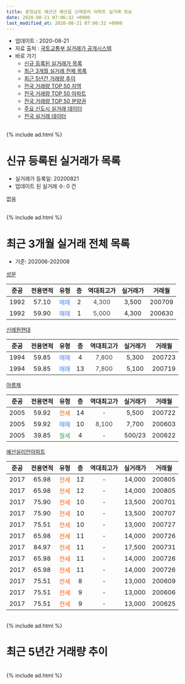 ```yaml
---
title: 충청남도 예산군 예산읍 신례원리 아파트 실거래 정보
date: 2020-08-21 07:06:32 +0900
last_modified_at: 2020-08-21 07:06:32 +0900
---
```


* 업데이트 : 2020-08-21
* 자료 출처 : [국토교통부 실거래가 공개시스템](http://rt.molit.go.kr)
* 바로 가기
    * [신규 등록된 실거래가 목록](#신규-등록된-실거래가-목록)
    * [최근 3개월 실거래 전체 목록](#최근-3개월-실거래-전체-목록)
    * [최근 5년간 거래량 추이](#최근-5년간-거래량-추이)
    * [전국 거래량 TOP 50 지역](https://inasie.github.io/apt-trade-info/최근-3개월-전국에서-가장-거래가-많이-발생한-지역)
    * [전국 거래량 TOP 50 아파트](https://inasie.github.io/apt-trade-info/최근-3개월-전국에서-가장-거래가-많이-발생한-아파트)
    * [전국 거래량 TOP 50 분양권](https://inasie.github.io/apt-trade-info/최근-3개월-전국에서-가장-거래가-많이-발생한-분양권)
    * [주요 신도시 실거래 데이터](https://inasie.github.io/apt-trade-info/주요-신도시)
    * [전국 실거래 데이터](https://inasie.github.io/apt-trade-info/전국)
<br>
{% include ad.html %}
<br>

# 신규 등록된 실거래가 목록
* 실거래가 등록일: 20200821
* 업데이트 된 실거래 수: 0 건

없음

<br>
{% include ad.html %}
<br>

# 최근 3개월 실거래 전체 목록
* 기준: 202006-202008


[성문](https://search.naver.com/search.naver?query=%EC%B6%A9%EC%B2%AD%EB%82%A8%EB%8F%84+%EC%98%88%EC%82%B0%EA%B5%B0+%EC%98%88%EC%82%B0%EC%9D%8D+%EC%8B%A0%EB%A1%80%EC%9B%90%EB%A6%AC+%EC%84%B1%EB%AC%B8)

|준공|전용면적|유형|층|역대최고가|실거래가|거래월|
|:---:|:---:|:---:|:---:|:---:|:---:|:---:|
|1992|57.10|<span style="color:#4285f3">매매</span>|2|<span style="color:#444444">4,300</span>|3,500|200709|
|1992|59.90|<span style="color:#4285f3">매매</span>|1|<span style="color:#444444">5,000</span>|4,300|200630|

[신례원현대](https://search.naver.com/search.naver?query=%EC%B6%A9%EC%B2%AD%EB%82%A8%EB%8F%84+%EC%98%88%EC%82%B0%EA%B5%B0+%EC%98%88%EC%82%B0%EC%9D%8D+%EC%8B%A0%EB%A1%80%EC%9B%90%EB%A6%AC+%EC%8B%A0%EB%A1%80%EC%9B%90%ED%98%84%EB%8C%80)

|준공|전용면적|유형|층|역대최고가|실거래가|거래월|
|:---:|:---:|:---:|:---:|:---:|:---:|:---:|
|1994|59.85|<span style="color:#4285f3">매매</span>|4|<span style="color:#444444">7,800</span>|5,300|200723|
|1994|59.85|<span style="color:#4285f3">매매</span>|13|<span style="color:#444444">7,800</span>|5,100|200719|

[아름채](https://search.naver.com/search.naver?query=%EC%B6%A9%EC%B2%AD%EB%82%A8%EB%8F%84+%EC%98%88%EC%82%B0%EA%B5%B0+%EC%98%88%EC%82%B0%EC%9D%8D+%EC%8B%A0%EB%A1%80%EC%9B%90%EB%A6%AC+%EC%95%84%EB%A6%84%EC%B1%84)

|준공|전용면적|유형|층|역대최고가|실거래가|거래월|
|:---:|:---:|:---:|:---:|:---:|:---:|:---:|
|2005|59.92|<span style="color:#ff5a00">전세</span>|14|<span style="color:#444444">-</span>|5,500|200722|
|2005|59.92|<span style="color:#4285f3">매매</span>|10|<span style="color:#444444">8,100</span>|7,700|200603|
|2005|39.85|<span style="color:#34a853">월세</span>|4|<span style="color:#444444">-</span>|500/23|200622|

[예산실리안아파트](https://search.naver.com/search.naver?query=%EC%B6%A9%EC%B2%AD%EB%82%A8%EB%8F%84+%EC%98%88%EC%82%B0%EA%B5%B0+%EC%98%88%EC%82%B0%EC%9D%8D+%EC%8B%A0%EB%A1%80%EC%9B%90%EB%A6%AC+%EC%98%88%EC%82%B0%EC%8B%A4%EB%A6%AC%EC%95%88%EC%95%84%ED%8C%8C%ED%8A%B8)

|준공|전용면적|유형|층|역대최고가|실거래가|거래월|
|:---:|:---:|:---:|:---:|:---:|:---:|:---:|
|2017|65.98|<span style="color:#ff5a00">전세</span>|12|<span style="color:#444444">-</span>|14,000|200805|
|2017|65.98|<span style="color:#ff5a00">전세</span>|12|<span style="color:#444444">-</span>|14,000|200805|
|2017|75.90|<span style="color:#ff5a00">전세</span>|10|<span style="color:#444444">-</span>|13,500|200701|
|2017|75.90|<span style="color:#ff5a00">전세</span>|10|<span style="color:#444444">-</span>|13,500|200707|
|2017|75.51|<span style="color:#ff5a00">전세</span>|10|<span style="color:#444444">-</span>|13,000|200727|
|2017|65.98|<span style="color:#ff5a00">전세</span>|11|<span style="color:#444444">-</span>|14,000|200726|
|2017|84.97|<span style="color:#ff5a00">전세</span>|11|<span style="color:#444444">-</span>|17,500|200731|
|2017|65.98|<span style="color:#ff5a00">전세</span>|11|<span style="color:#444444">-</span>|14,000|200726|
|2017|65.98|<span style="color:#ff5a00">전세</span>|11|<span style="color:#444444">-</span>|14,000|200726|
|2017|75.51|<span style="color:#ff5a00">전세</span>|8|<span style="color:#444444">-</span>|13,000|200609|
|2017|75.51|<span style="color:#ff5a00">전세</span>|9|<span style="color:#444444">-</span>|13,000|200606|
|2017|75.51|<span style="color:#ff5a00">전세</span>|9|<span style="color:#444444">-</span>|13,000|200625|


<br>
{% include ad.html %}
<br>

# 최근 5년간 거래량 추이


<div style="width:100%;">
    <canvas id="deal_progress" height="200"></canvas>
</div>

<script>
new Chart(document.getElementById("deal_progress"), {
    type: 'line',
    data: {
        labels: ['201508','201509','201510','201511','201512','201601','201602','201603','201604','201605','201606','201607','201608','201609','201610','201611','201612','201701','201702','201703','201704','201705','201706','201707','201708','201709','201710','201711','201712','201801','201802','201803','201804','201805','201806','201807','201808','201809','201810','201811','201812','201901','201902','201903','201904','201905','201906','201907','201908','201909','201910','201911','201912','202001','202002','202003','202004','202005','202006','202007','202008'],
        datasets: [{
            label: '매매',
            pointRadius: 1,
            data: [3, 3, 8, 7, 6, 1, 6, 4, 5, 6, 3, 2, 4, 4, 2, 4, 3, 1, 2, 7, 4, 5, 3, 2, 2, 8, 7, 4, 5, 5, 5, 12, 7, 5, 1, 4, 3, 4, 6, 2, 5, 2, 5, 4, 2, 2, 1, 2, 2, 4, 3, 4, 7, 4, 8, 5, 1, 3, 2, 3, 0],
            borderColor: "rgba(255, 201, 14, 1)",
            backgroundColor: "rgba(255, 201, 14, 0.5)",
            fill: false,
            lineTension: 0
        },{
            label: '전월세',
            pointRadius: 1,
            data: [1, 5, 3, 0, 4, 2, 1, 1, 2, 4, 1, 3, 5, 2, 2, 2, 5, 3, 5, 3, 6, 1, 2, 3, 2, 2, 2, 3, 4, 3, 1, 2, 4, 3, 1, 2, 2, 5, 5, 1, 1, 3, 4, 3, 2, 3, 6, 2, 3, 7, 7, 2, 3, 5, 6, 6, 8, 8, 4, 8, 2],
            borderColor: "rgba(0, 141, 185, 1)",
            backgroundColor: "rgba(0, 141, 185, 0.5)",
            fill: false,
            lineTension: 0
        }
        ]
    },
    options: {
        responsive: true,
        title: {
            display: false
        },
        tooltips: {
            mode: 'index',
            intersect: false
        },
        hover: {
            mode: 'nearest',
            intersect: true
        },
        scales: {
            xAxes: [{
                display: true,
                scaleLabel: {
                    display: true,
                    labelString: '년/월'
                }
            }],
            yAxes: [{
                display: true,
                ticks: {
                    suggestedMin: 0,
                },
                scaleLabel: {
                    display: true,
                    labelString: '실거래 수'
                }
            }]
        }
    }
});

</script>


<br>
{% include ad.html %}
<br>

